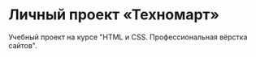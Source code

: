 # Личный проект «Техномарт»

Учебный проект на курсе "HTML и CSS. Профессиональная вёрстка сайтов".

